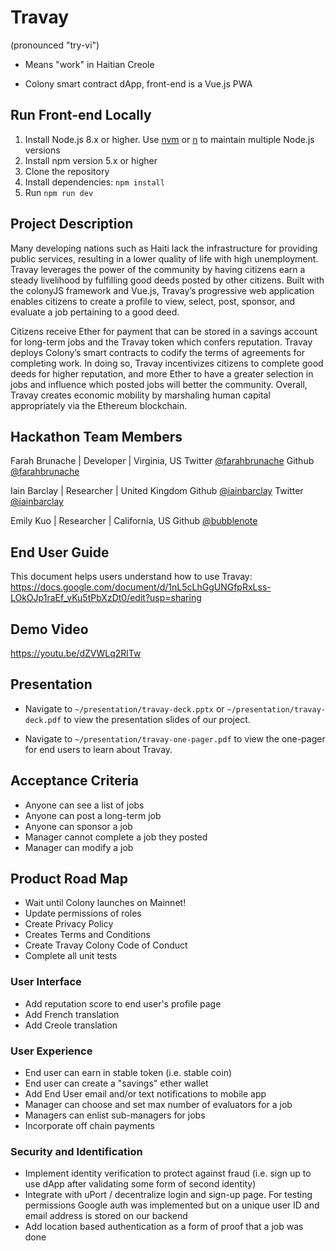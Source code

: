 # Travay

(pronounced "try-vi")

- Means "work" in Haitian Creole

- Colony smart contract dApp, front-end is a Vue.js PWA

## Run Front-end Locally

1.  Install Node.js 8.x or higher. Use [nvm](https://github.com/creationix/nvm) or [n](https://github.com/tj/n) to maintain multiple Node.js versions
2.  Install npm version 5.x or higher
3.  Clone the repository
4.  Install dependencies: `npm install`
5.  Run `npm run dev`

## Project Description

Many developing nations such as Haiti lack the infrastructure for providing public services, resulting in a lower quality of life with high unemployment. Travay leverages the power of the community by having citizens earn a steady livelihood by fulfilling good deeds posted by other citizens. Built with the colonyJS framework and Vue.js, Travay’s progressive web application enables citizens to create a profile to view, select, post, sponsor, and evaluate a job pertaining to a good deed.

Citizens receive Ether for payment that can be stored in a savings account for long-term jobs and the Travay token which confers reputation. Travay deploys Colony’s smart contracts to codify the terms of agreements for completing work. In doing so, Travay incentivizes citizens to complete good deeds for higher reputation, and more Ether to have a greater selection in jobs and influence which posted jobs will better the community. Overall, Travay creates economic mobility by marshaling human capital appropriately via the Ethereum blockchain.

## Hackathon Team Members

Farah Brunache | Developer | Virginia, US
Twitter [@farahbrunache](www.github.com/farahbrunache)
Github [@farahbrunache](www.twitter.com/farahbrunache)

Iain Barclay | Researcher | United Kingdom
Github [@iainbarclay](www.github.com/iainbarclay)
Twitter [@iainbarclay](www.twitter.com/iainbarclay)

Emily Kuo | Researcher | California, US
Github [@bubblenote](www.github.com/bubblenote)

## End User Guide

This document helps users understand how to use Travay: https://docs.google.com/document/d/1nL5cLhGgUNGfpRxLss-LOkOJp1raEf_vKu5tPbXzDt0/edit?usp=sharing

## Demo Video

https://youtu.be/dZVWLq2RlTw

## Presentation

- Navigate to `~/presentation/travay-deck.pptx` or `~/presentation/travay-deck.pdf` to view the presentation slides of our project.

- Navigate to `~/presentation/travay-one-pager.pdf` to view the one-pager for end users to learn about Travay.

## Acceptance Criteria

- Anyone can see a list of jobs
- Anyone can post a long-term job
- Anyone can sponsor a job
- Manager cannot complete a job they posted
- Manager can modify a job

## Product Road Map

- Wait until Colony launches on Mainnet!
- Update permissions of roles
- Create Privacy Policy
- Creates Terms and Conditions
- Create Travay Colony Code of Conduct
- Complete all unit tests

### User Interface

- Add reputation score to end user's profile page
- Add French translation
- Add Creole translation

### User Experience

- End user can earn in stable token (i.e. stable coin)
- End user can create a "savings" ether wallet
- Add End User email and/or text notifications to mobile app
- Manager can choose and set max number of evaluators for a job
- Managers can enlist sub-managers for jobs
- Incorporate off chain payments

### Security and Identification

- Implement identity verification to protect against fraud (i.e. sign up to use dApp after validating some form of second identity)
- Integrate with uPort / decentralize login and sign-up page. For testing permissions Google auth was implemented but on a unique user ID and email address is stored on our backend
- Add location based authentication as a form of proof that a job was done
